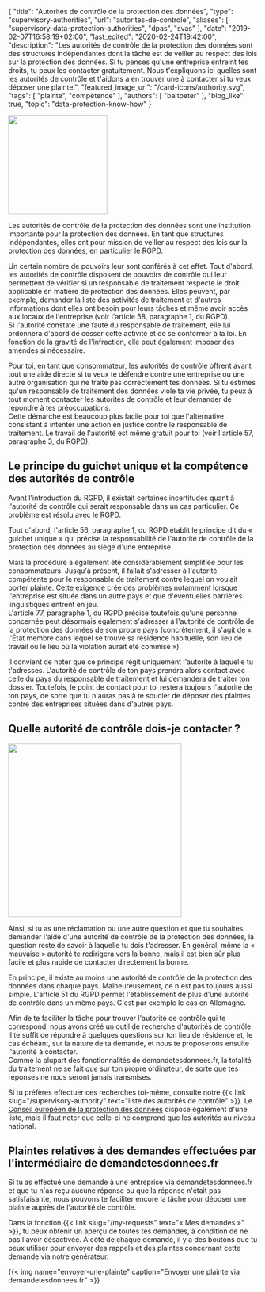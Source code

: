 {
    "title": "Autorités de contrôle de la protection des données",
    "type": "supervisory-authorities",
    "url": "autorites-de-controle",
    "aliases": [
    	"supervisory-data-protection-authorities",
    	"dpas",
    	"svas"
    ],
    "date": "2019-02-07T16:58:19+02:00",
    "last_edited": "2020-02-24T19:42:00",
    "description": "Les autorités de contrôle de la protection des données sont des structures indépendantes dont la tâche est de veiller au respect des lois sur la protection des données. Si tu penses qu'une entreprise enfreint tes droits, tu peux les contacter gratuitement. Nous t'expliquons ici quelles sont les autorités de contrôle et t'aidons à en trouver une à contacter si tu veux déposer une plainte.",
    "featured_image_url": "/card-icons/authority.svg",
    "tags": [ "plainte", "compétence" ],
    "authors": [ "baltpeter" ],
    "blog_like": true,
    "topic": "data-protection-know-how"
}

<img class="offset-image offset-image-left" src="/card-icons/authority.svg" style="height: 200px;" alt="">

Les autorités de contrôle de la protection des données sont une institution importante pour la protection des données. En tant que structures indépendantes, elles ont pour mission de veiller au respect des lois sur la protection des données, en particulier le RGPD.

Un certain nombre de pouvoirs leur sont conférés à cet effet. Tout d'abord, les autorités de contrôle disposent de pouvoirs de contrôle qui leur permettent de vérifier si un responsable de traitement respecte le droit applicable en matière de protection des données. Elles peuvent, par exemple, demander la liste des activités de traitement et d'autres informations dont elles ont besoin pour leurs tâches et même avoir accès aux locaux de l'entreprise (voir l'article 58, paragraphe 1, du RGPD).  
Si l'autorité constate une faute du responsable de traitement, elle lui ordonnera d'abord de cesser cette activité et de se conformer à la loi. En fonction de la gravité de l'infraction, elle peut également imposer des amendes si nécessaire.

Pour toi, en tant que consommateur, les autorités de contrôle offrent avant tout une aide directe si tu veux te défendre contre une entreprise ou une autre organisation qui ne traite pas correctement tes données. Si tu estimes qu'un responsable de traitement des données viole ta vie privée, tu peux à tout moment contacter les autorités de contrôle et leur demander de répondre à tes préoccupations.  
Cette démarche est beaucoup plus facile pour toi que l'alternative consistant à intenter une action en justice contre le responsable de traitement. Le travail de l'autorité est même gratuit pour toi (voir l'article 57, paragraphe 3, du RGPD).

<a id="one-stop-shop"></a>
## Le principe du guichet unique et la compétence des autorités de contrôle

Avant l'introduction du RGPD, il existait certaines incertitudes quant à l'autorité de contrôle qui serait responsable dans un cas particulier. Ce problème est résolu avec le RGPD.

Tout d'abord, l'article 56, paragraphe 1, du RGPD établit le principe dit du « guichet unique » qui précise la responsabilité de l'autorité de contrôle de la protection des données au siège d'une entreprise.

Mais la procédure a également été considérablement simplifiée pour les consommateurs. Jusqu'à présent, il fallait s'adresser à l'autorité compétente pour le responsable de traitement contre lequel on voulait porter plainte. Cette exigence crée des problèmes notamment lorsque l'entreprise est située dans un autre pays et que d'éventuelles barrières linguistiques entrent en jeu.  
L'article 77, paragraphe 1, du RGPD précise toutefois qu'une personne concernée peut désormais également s'adresser à l'autorité de contrôle de la protection des données de son propre pays (concrètement, il s'agit de « l'État membre dans lequel se trouve sa résidence habituelle, son lieu de travail ou le lieu où la violation aurait été commise »).

Il convient de noter que ce principe régit uniquement l'autorité à laquelle tu t'adresses. L'autorité de contrôle de ton pays prendra alors contact avec celle du pays du responsable de traitement et lui demandera de traiter ton dossier. Toutefois, le point de contact pour toi restera toujours l'autorité de ton pays, de sorte que tu n'auras pas à te soucier de déposer des plaintes contre des entreprises situées dans d'autres pays.

<a id="finder"></a>
## Quelle autorité de contrôle dois-je contacter ?

<img class="offset-image offset-image-right" src="/img/humaaans/question-1.svg" style="height: 350px;" alt="">

Ainsi, si tu as une réclamation ou une autre question et que tu souhaites demander l'aide d'une autorité de contrôle de la protection des données, la question reste de savoir à laquelle tu dois t'adresser. En général, même la « mauvaise » autorité te redirigera vers la bonne, mais il est bien sûr plus facile et plus rapide de contacter directement la bonne.

En principe, il existe au moins une autorité de contrôle de la protection des données dans chaque pays. Malheureusement, ce n'est pas toujours aussi simple. L'article 51 du RGPD permet l'établissement de plus d'une autorité de contrôle dans un même pays. C'est par exemple le cas en Allemagne.

Afin de te faciliter la tâche pour trouver l'autorité de contrôle qui te correspond, nous avons créé un outil de recherche d'autorités de contrôle. Il te suffit de répondre à quelques questions sur ton lieu de résidence et, le cas échéant, sur la nature de ta demande, et nous te proposerons ensuite l'autorité à contacter.  
Comme la plupart des fonctionnalités de demandetesdonnees.fr, la totalité du traitement ne se fait *que* sur ton propre ordinateur, de sorte que tes réponses ne nous seront jamais transmises.

<div class="sva-finder"></div>

Si tu préfères effectuer ces recherches toi-même, consulte notre {{< link slug="/supervisory-authority" text="liste des autorités de contrôle" >}}. Le [Conseil européen de la protection des données](https://edpb.europa.eu/about-edpb/board/members_fr) dispose également d'une liste, mais il faut noter que celle-ci ne comprend que les autorités au niveau national.

## Plaintes relatives à des demandes effectuées par l'intermédiaire de demandetesdonnees.fr

Si tu as effectué une demande à une entreprise via demandetesdonnees.fr et que tu n'as reçu aucune réponse ou que la réponse n'était pas satisfaisante, nous pouvons te faciliter encore la tâche pour déposer une plainte auprès de l'autorité de contrôle.

Dans la fonction {{< link slug="/my-requests" text="« Mes demandes »" >}}, tu peux obtenir un aperçu de toutes tes demandes, à condition de ne pas l'avoir désactivée. À côté de chaque demande, il y a des boutons que tu peux utiliser pour envoyer des rappels et des plaintes concernant cette demande via notre générateur.

{{< img name="envoyer-une-plainte" caption="Envoyer une plainte via demandetesdonnees.fr" >}}

